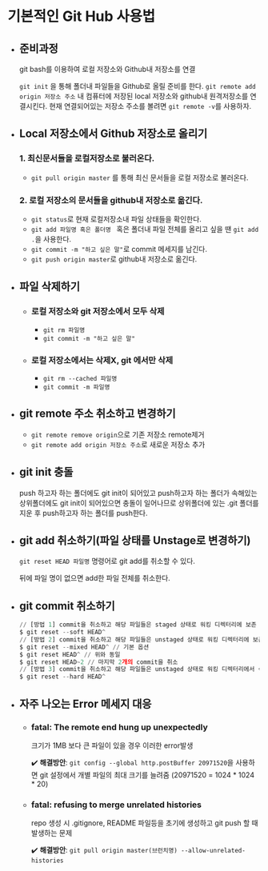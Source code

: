 # 기본적인 Git Hub 사용법

* ## 준비과정

  git bash를 이용하여 로컬 저장소와 Github내 저장소를 연결

  	 ```git init``` 을 통해 폴더내 파일들을 Github로 올릴 준비를 한다.
  	 ```git remote add origin 저장소 주소``` 내 컴퓨터에 저장된 local 저장소와 github내 원격저장소를 연결시킨다.
  	 현재 연결되어있는 저장소 주소를 볼려면 `git remote -v`를 사용하자.

* ##  Local 저장소에서 Github 저장소로 올리기

  ### 1. 최신문서들을 로컬저장소로 불러온다.

  * ```git pull origin master``` 를 통해 최신 문서들을 로컬 저장소로 불러온다.

  ### 2. 로컬 저장소의 문서들을 github내 저장소로 옮긴다.

  * `git status`로 현재 로컬저장소내 파일 상태들을 확인한다.
  * `git add 파일명 혹은 폴더명 ` 혹은 폴더내 파일 전체를 올리고 싶을 땐 `git add .`을 사용한다.
  * `git commit -m "하고 싶은 말"`로 commit 메세지를 남긴다.
  * `git push origin master`로 github내 저장소로 옮긴다.

* ## 파일 삭제하기

  * ### 로컬 저장소와 git 저장소에서 모두 삭제

    * `git rm 파일명`
    * `git commit -m "하고 싶은 말"`

  * ### 로컬 저장소에서는 삭제X, git 에서만 삭제

    * `git rm --cached 파일명`
    * `git commit -m 파일명`

* ## git remote 주소 취소하고 변경하기

  * `git remote remove origin`으로 기존 저장소 remote제거
  * `git remote add origin 저장소 주소`로 새로운 저장소 추가
  
* ## git init 충돌

  push 하고자 하는 폴더에도 git init이 되어있고 push하고자 하는 폴더가 속해있는 상위폴더에도 git init이 되어있으면 충돌이 일어나므로 상위폴더에 있는 .git 폴더를 지운 후 push하고자 하는 폴더를 push한다.

  

* ## git add 취소하기(파일 상태를 Unstage로 변경하기)

  ```git reset HEAD 파일명``` 명령어로 git add를 취소할 수 있다.

  뒤에 파일 명이 없으면 add한 파일 전체를 취소한다.

* ## git commit 취소하기

  ```python
  // [방법 1] commit을 취소하고 해당 파일들은 staged 상태로 워킹 디렉터리에 보존
  $ git reset --soft HEAD^
  // [방법 2] commit을 취소하고 해당 파일들은 unstaged 상태로 워킹 디렉터리에 보존
  $ git reset --mixed HEAD^ // 기본 옵션
  $ git reset HEAD^ // 위와 동일
  $ git reset HEAD~2 // 마지막 2개의 commit을 취소
  // [방법 3] commit을 취소하고 해당 파일들은 unstaged 상태로 워킹 디렉터리에서 삭제
  $ git reset --hard HEAD^
  ```





* ## 자주 나오는 Error 메세지 대응

  * ### fatal: The remote end hung up unexpectedly

    크기가 1MB 보다 큰 파일이 있을 경우 이러한 error발생

    :heavy_check_mark: **해결방안**: `git config --global http.postBuffer 20971520`을 사용하면 git 설정에서 개별 파일의 최대 크기를 늘려줌 (20971520 = 1024 * 1024 * 20)

  * ### fatal: refusing to merge unrelated histories
  
    repo 생성 시 .gitignore, README 파일등을 초기에 생성하고 git push 할 때 발생하는 문제
  
    :heavy_check_mark: **해결방안**:  `git pull origin master(브런치명) --allow-unrelated-histories`





















